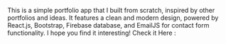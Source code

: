 This is a simple portfolio app that I built from scratch, inspired by other portfolios and ideas. 
It features a clean and modern design, powered by React.js, Bootstrap, Firebase database, and EmailJS for contact form functionality. 
I hope you find it interesting!
Check it Here : 
